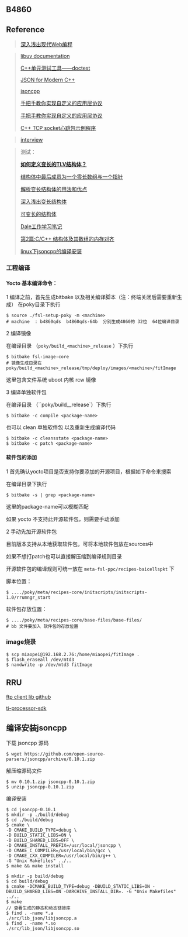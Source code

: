 ## B4860 

## Reference

> [深入浅出现代Web编程](https://fullstackopen.com/zh/)

> [libuv documentation](http://docs.libuv.org/en/v1.x/index.html)
>
> [C++单元测试工具——doctest](https://blog.csdn.net/liao20081228/article/details/76984975)
>
> [JSON for Modern C++](https://www.jianshu.com/p/69e57f2af904)
>
> [jsoncpp](https://github.com/open-source-parsers/jsoncpp)
>
> [手把手教你实现自定义的应用层协议](https://segmentfault.com/a/1190000008740863)
>
> [手把手教你实现自定义的应用层协议](https://blog.csdn.net/ACb0y/article/details/61421006)
>
> [C++ TCP socket心跳包示例程序](https://blog.csdn.net/qq_19004627/article/details/79871665)

> [interview](https://github.com/huihut/interview)

> 测试：
>
> [**如何定义变长的TLV结构体？**](http://www.cppblog.com/aa19870406/archive/2012/06/14/178803.html)
>
> [结构体中最后成员为一个零长数组与一个指针](http://wenboo.site/2017/09/05/结构体中最后成员为一个零长数组与一个指针/)
>
> [解析变长结构体的用法和优点](https://blog.csdn.net/Move_now/article/details/71929225)
>
> [深入浅出变长结构体](https://blog.csdn.net/wojiushiwo987/article/details/11908731)
>
> [可变长的结构体](https://blog.csdn.net/wasd6081058/article/details/7216266)
>
> [Dale工作学习笔记](https://www.cnblogs.com/anker/p/3744127.html)
>
> [第2篇:C/C++ 结构体及其数组的内存对齐](https://www.jianshu.com/p/666852837034)
>
> [linux下jsoncpp的编译安装](https://blog.csdn.net/x2017x/article/details/92761750)

### 工程编译

#### Yocto 基本编译命令：

1 编译之前，首先生成bitbake 以及相关编译脚本（注：终端关闭后需要重新生成）  在poky目录下执行

```shell
$ source ./fsl-setup-poky -m <machine> 
# machine  : b4860qds  b4860qds-64b  分别生成4860的 32位  64位编译目录
```

2 编译镜像

在编译目录 （`poky/build_<machine>_release` ）下执行 

```shell
$ bitbake fsl-image-core
# 镜像生成目录在 poky/build_<machine>_release/tmp/deploy/images/<machine>/fitImage
```

这里包含文件系统  uboot  内核 rcw 镜像

3 编译单独软件包

在编译目录 （``poky/build_<machine>_release`）下执行 

```shell
$ bitbake -c compile <package-name> 
```

也可以 clean 单独软件包 以及重新生成编译代码

```shell
$ bitbake -c cleansstate <package-name> 
$ bitbake -c patch <package-name> 
```

#### 软件包的添加

1 首先确认yocto项目是否支持你要添加的开源项目，根据如下命令来搜索

在编译目录下执行 

```shell
$ bitbake -s | grep <package-name>  
```

这里的package-name可以模糊匹配

如果 yocto 不支持此开源软件包，则需要手动添加

2 手动先加开源软件包

目前版本支持从本地获取软件包，可将本地软件包放在sources中

如果不想打patch也可以直接解压缩到编译规则目录

开源软件包的编译规则可统一放在 `meta-fsl-ppc/recipes-baicellspkt` 下



脚本位置：

```shell
$ ..../poky/meta/recipes-core/initscripts/initscripts-1.0/rrumngr_start
```

软件包存放位置：

```shell
$ ..../poky/meta/recipes-core/base-files/base-files/
# bb 文件要加入 软件包的存放位置
```



### image烧录

```shell
$ scp miaopei@192.168.2.76:/home/miaopei/fitImage .
$ flash_eraseall /dev/mtd3
$ nandwrite -p /dev/mtd3 fitImage
```



## RRU


[ftp client lib github](https://github.com/mkulke/ftplibpp)

[ti-processor-sdk](http://software-dl.ti.com/processor-sdk-linux/esd/AM335X/06_00_00_07/index_FDS.html)





## 编译安装jsoncpp
下载 jsoncpp 源码

```shell
$ wget https://github.com/open-source-parsers/jsoncpp/archive/0.10.1.zip
```

解压缩源码文件

```shell
$ mv 0.10.1.zip jsoncpp-0.10.1.zip
$ unzip jsoncpp-0.10.1.zip
```

编译安装

```shell
$ cd jsoncpp-0.10.1
$ mkdir -p ./build/debug
$ cd ./build/debug
$ cmake \
-D CMAKE_BUILD_TYPE=debug \
-D BUILD_STATIC_LIBS=ON \
-D BUILD_SHARED_LIBS=OFF \
-D CMAKE_INSTALL_PREFIX=/usr/local/jsoncpp \
-D CMAKE_C_COMPILER=/usr/local/bin/gcc \
-D CMAKE_CXX_COMPILER=/usr/local/bin/g++ \
-G "Unix Makefiles" ../..
$ make && make install
```

```shell
$ mkdir -p build/debug
$ cd build/debug
$ cmake -DCMAKE_BUILD_TYPE=debug -DBUILD_STATIC_LIBS=ON -DBUILD_SHARED_LIBS=ON -DARCHIVE_INSTALL_DIR=. -G "Unix Makefiles" ../..
$ make
// 查看生成的静态和动态链接库
$ find . -name *.a
./src/lib_json/libjsoncpp.a
$ find . -name *.so
./src/lib_json/libjsoncpp.so
```

